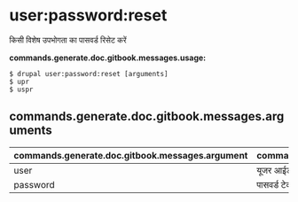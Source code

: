 # user:password:reset
किसी विशेष उपभोगता का पासवर्ड रिसेट करें

**commands.generate.doc.gitbook.messages.usage:**
```
$ drupal user:password:reset [arguments]
$ upr  
$ uspr  
```

## commands.generate.doc.gitbook.messages.arguments
commands.generate.doc.gitbook.messages.argument | commands.generate.doc.gitbook.messages.details
---------|-------------
user | यूजर आईडी
password | पासवर्ड टेक्स्ट फॉरमेट में
